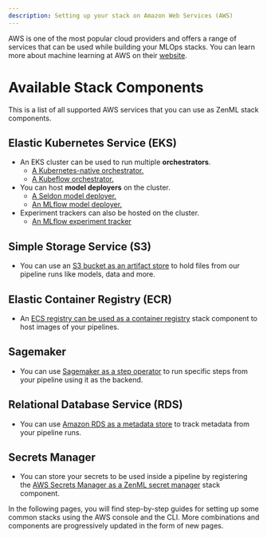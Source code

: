 ```yaml
---
description: Setting up your stack on Amazon Web Services (AWS)
---
```


AWS is one of the most popular cloud providers and offers a range of services that can be used while building your MLOps stacks. You can learn more about machine learning at AWS on their [website](https://aws.amazon.com/machine-learning/).

# Available Stack Components

This is a list of all supported AWS services that you can use as ZenML stack components.
## Elastic Kubernetes Service (EKS)

* An EKS cluster can be used to run multiple **orchestrators**.
    * [A Kubernetes-native orchestrator.](../../mlops_stacks/orchestrators/kubernetes.md)
    * [A Kubeflow orchestrator.](../../mlops_stacks/orchestrators/kubeflow.md)
* You can host **model deployers** on the cluster.
    * [A Seldon model deployer.](../../mlops_stacks/model_deployers/seldon.md)
    * [An MLflow model deployer.](../../mlops_stacks/model_deployers/mlflow.md)
* Experiment trackers can also be hosted on the cluster.
    * [An MLflow experiment tracker](../../mlops_stacks/experiment_trackers/mlflow.md)

## Simple Storage Service (S3)

* You can use an [S3 bucket as an artifact store](../../mlops_stacks/artifact_stores/amazon_s3.md) to hold files from our pipeline runs like models, data and more. 

## Elastic Container Registry (ECR)

* An [ECS registry can be used as a container registry](../../mlops_stacks/container_registries/amazon_ecr.md) stack component to host images of your pipelines. 

## Sagemaker

* You can use [Sagemaker as a step operator](../../mlops_stacks/step_operators/amazon_sagemaker.md) to run specific steps from your pipeline using it as the backend.

## Relational Database Service (RDS)

* You can use [Amazon RDS as a metadata store](../../mlops_stacks/metadata_stores/mysql.md) to track metadata from your pipeline runs.

## Secrets Manager

* You can store your secrets to be used inside a pipeline by registering the [AWS Secrets Manager as a ZenML secret manager](../../mlops_stacks/secrets_managers/amazon_aws.md) stack component.

In the following pages, you will find step-by-step guides for setting up some common stacks using the AWS console and the CLI. More combinations and components are progressively updated in the form of new pages.
